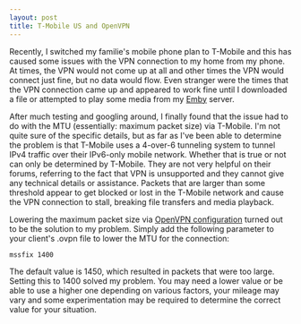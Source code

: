 ```yaml
---
layout: post
title: T-Mobile US and OpenVPN
---
```


Recently, I switched my familie's mobile phone plan to T-Mobile and this has caused some issues with the VPN connection to my home from my phone. At times, the VPN would not come up at all and other times the VPN would connect just fine, but no data would flow. Even stranger were the times that the VPN connection came up and appeared to work fine until I downloaded a file or attempted to play some media from my [Emby](https://emby.media) server.

After much testing and googling around, I finally found that the issue had to do with the MTU (essentially: maximum packet size) via T-Mobile. I'm not quite sure of the specific details, but as far as I've been able to determine the problem is that T-Mobile uses a 4-over-6 tunneling system to tunnel IPv4 traffic over their IPv6-only mobile network. Whether that is true or not can only be determined by T-Mobile. They are not very helpful on their forums, referring to the fact that VPN is unsupported and they cannot give any technical details or assistance. Packets that are larger than some threshold appear to get blocked or lost in the T-Mobile network and cause the VPN connection to stall, breaking file transfers and media playback.

Lowering the maximum packet size via [OpenVPN configuration](https://openvpn.net/community-resources/reference-manual-for-openvpn-2-4/) turned out to be the solution to my problem. Simply add the following parameter to your client's .ovpn file to lower the MTU for the connection:

`mssfix 1400`

The default value is 1450, which resulted in packets that were too large. Setting this to 1400 solved my problem. You may need a lower value or be able to use a higher one depending on various factors, your mileage may vary and some experimentation may be required to determine the correct value for your situation.
